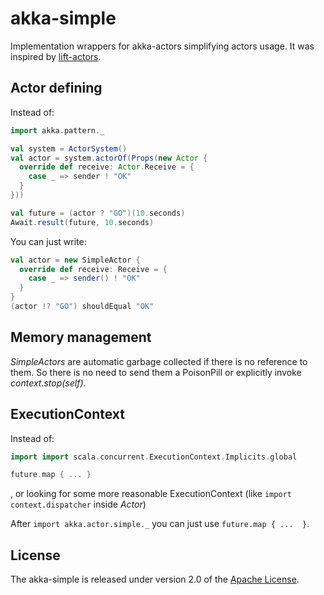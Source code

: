 # akka-simple
Implementation wrappers for akka-actors simplifying actors usage. It was inspired by [lift-actors](http://liftweb.net/).

## Actor defining

Instead of:
```scala
import akka.pattern._

val system = ActorSystem()
val actor = system.actorOf(Props(new Actor {
  override def receive: Actor.Receive = {
    case _ => sender ! "OK"
  }
}))

val future = (actor ? "GO")(10.seconds)
Await.result(future, 10.seconds)
```

You can just write:
```scala
val actor = new SimpleActor {
  override def receive: Receive = {
    case _ => sender() ! "OK"
  }
}
(actor !? "GO") shouldEqual "OK"
```

## Memory management

*SimpleActors* are automatic garbage collected if there is no reference to them. So there is no need to send them a PoisonPill or explicitly invoke *context.stop(self)*.

## ExecutionContext

Instead of:
```scala
import import scala.concurrent.ExecutionContext.Implicits.global

future.map { ... }
```
, or looking for some more reasonable ExecutionContext (like `import context.dispatcher` inside *Actor*)

After `import akka.actor.simple._` you can just use `future.map { ...  }`.

## License

The akka-simple is released under version 2.0 of the [Apache License](http://www.apache.org/licenses/LICENSE-2.0).
